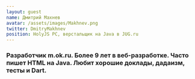 ```yaml
---
layout: guest
name: Дмитрий Махнев
avatar: /assets/images/Makhnev.png
twitter: DmitryMakhnev
position: HolyJS PC, верстальщик на Java в JUG.ru
---
```

### Разработчик m.ok.ru. Более 9 лет в веб-разработке. Часто пишет HTML на Java. Любит хорошие доклады, дадаизм, тесты и Dart.
